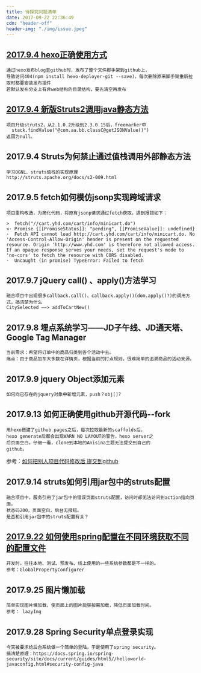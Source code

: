 ```yaml
---
title: 待探究问题清单
date: 2017-09-22 22:36:49
cdn: "header-off"
header-img: "./img/issue.jpeg"
---
```

## [2017.9.4 hexo正确使用方式](http://riveryellow.github.io/2017/09/10/buid-blog/)
```
通过hexo发布blog至github时，发布了整个文件脚手架到github上，
导致访问404(npm install hexo-deployer-git --save)，每次删除原来脚手架重新拉取时都要安装发布插件
若默认发布分支上有非web结构的目录结构，要先清空再发布
```


## [2017.9.4 新版Struts2调用java静态方法](https://riveryellow.github.io/2017/09/20/struts-ognlstack-bug/)
```
项目升级struts2，从2.1.0.2升级到2.3.0.15后，freemarker中
  stack.findValue("@com.aa.bb.classC@getJSONValue()")
返回为null。
```

## 2017.9.4 Struts为何禁止通过值栈调用外部静态方法
```
学习OGNL、struts值栈的实现原理
http://struts.apache.org/docs/s2-009.html
```

## 2017.9.5 fetch如何模仿jsonp实现跨域请求
```
项目重构改造，为简化代码，将原有jsonp请求通过fetch获取，遇到报错如下：

>  fetch("//cart.yhd.com/cart/info/minicart.do")
<· Promise {[[PromiseStatus]]: "pending", [[PromiseValue]]: undefined}
·  Fetch API cannot load http://cart.yhd.com/cart/info/minicart.do. No 'Access-Control-Allow-Origin' header is present on the requested resource. Origin 'http://www.yhd.com' is therefore not allowed access. If an opaque response serves your needs, set the request's mode to 'no-cors' to fetch the resource with CORS disabled.
·  Uncaught (in promise) TypeError: Failed to fetch
```

## 2017.9.7 jQuery call() 、apply()方法学习
```
融合项目中出现很多callback.call()、callback.apply()(dom.apply()?)的调用方式，搞清楚为什么
CitySelected ——> addToCartNew()
```

## 2017.9.8 埋点系统学习——JD子午线、JD通天塔、Google Tag Manager
```
当前需求：希望将订单中的商品归类到各个活动中去。
痛点：由于商品加车大多数在详情页，根据当前的打点规则，很难简单的追溯商品的活动来源。
```

## 2017.9.9 jquery Object添加元素
```
如何向已存在的jquery对象中新增元素，push？obj[]?
```

## 2017.9.13 如何正确使用github开源代码--fork
```
用hexo搭建了github pages之后，每次拉取最新的scaffolds后，
hexo generate后都会出现WARN NO LAYOUT的警告，hexo server之
后页面空白。仔细一看，clone到本地的Anisina主题无法提交到自己的
github。
```
参考：[如何把别人项目代码修改后 提交到github](http://yijiebuyi.com/blog/9c00641126e41779ef38cafb9c6aad67.html)

## 2017.9.14 struts如何引用jar包中的struts配置
```
融合项目中，服务引用了jar包中的错误页面struts配置，访问时却无法访问到action指向页面，
状态码200，页面空白，后台无报错。
是否和引用jar包中的struts配置有关？
```

## [2017.9.22 如何使用spring配置在不同环境获取不同的配置文件](https://riveryellow.github.io/2017/09/25/property-placeholder/)
```
开发时，往往本地、测试、预发布、线上使用的一些系统参数都是不一样的。
参考：GlobalPropertyConfigurer
```

## 2017.9.25 图片懒加载
```
简单实现图片懒加载，使页面上的图片能够按需加载，降低页面加载时间。
参考： lazyImg
```

## 2017.9.28 Spring Security单点登录实现
```
今天被要求给后台系统做一个简单的登陆，于是使用了spring security。
搞清楚原理：https://docs.spring.io/spring-security/site/docs/current/guides/html5//helloworld-javaconfig.html#security-config-java
```

